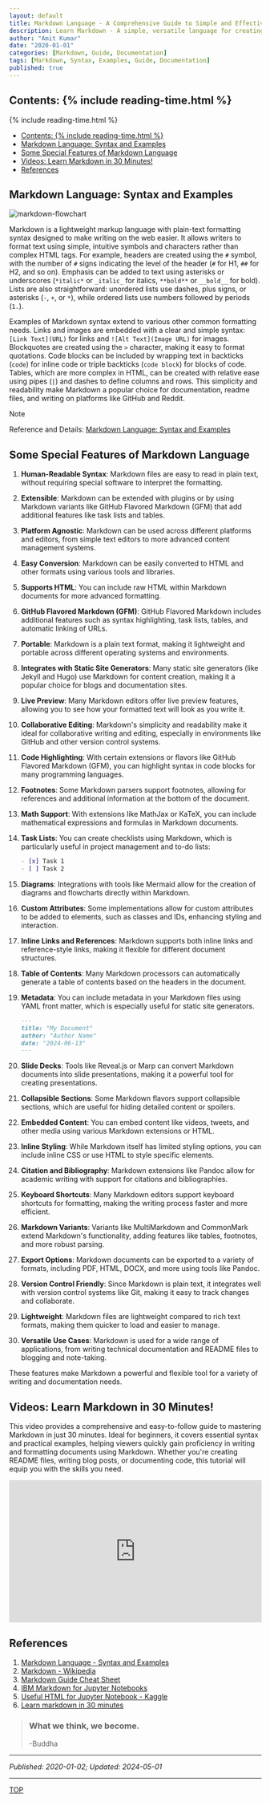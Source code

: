 ```yaml
---
layout: default
title: Markdown Language - A Comprehensive Guide to Simple and Effective Formatting
description: Learn Markdown - A simple, versatile language for creating well-structured documents. Master headers, lists, tables, and more. Perfect for writers and developers.
author: "Amit Kumar"
date: "2020-01-01"
categories: [Markdown, Guide, Documentation]
tags: [Markdown, Syntax, Examples, Guide, Documentation]
published: true
---
```


## Contents:<!-- omit in toc --> {% include reading-time.html %}

{% include reading-time.html %}

- [Contents: {% include reading-time.html %}](#contents--include-reading-timehtml-)
- [Markdown Language: Syntax and Examples](#markdown-language-syntax-and-examples)
- [Some Special Features of Markdown Language](#some-special-features-of-markdown-language)
- [Videos: Learn Markdown in 30 Minutes!](#videos-learn-markdown-in-30-minutes)
- [References](#references)

## Markdown Language: Syntax and Examples

![markdown-flowchart](/assets/markdown/markdown-flowchart.avif)

Markdown is a lightweight markup language with plain-text formatting syntax designed to make writing on the web easier. It allows writers to format text using simple, intuitive symbols and characters rather than complex HTML tags. For example, headers are created using the `#` symbol, with the number of `#` signs indicating the level of the header (`#` for H1, `##` for H2, and so on). Emphasis can be added to text using asterisks or underscores (`*italic*` or `_italic_` for italics, `**bold**` or `__bold__` for bold). Lists are also straightforward: unordered lists use dashes, plus signs, or asterisks (`-`, `+`, or `*`), while ordered lists use numbers followed by periods (`1.`).

Examples of Markdown syntax extend to various other common formatting needs. Links and images are embedded with a clear and simple syntax: `[Link Text](URL)` for links and `![Alt Text](Image URL)` for images. Blockquotes are created using the `>` character, making it easy to format quotations. Code blocks can be included by wrapping text in backticks (`code`) for inline code or triple backticks (`code block`) for blocks of code. Tables, which are more complex in HTML, can be created with relative ease using pipes (`|`) and dashes to define columns and rows. This simplicity and readability make Markdown a popular choice for documentation, readme files, and writing on platforms like GitHub and Reddit.

> [!NOTE]  
> Reference and Details: [Markdown Language: Syntax and Examples](https://github.com/amitkumar-aimlp/projects/tree/content/markdown-language)

## Some Special Features of Markdown Language

1. **Human-Readable Syntax**: Markdown files are easy to read in plain text, without requiring special software to interpret the formatting.
2. **Extensible**: Markdown can be extended with plugins or by using Markdown variants like GitHub Flavored Markdown (GFM) that add additional features like task lists and tables.
3. **Platform Agnostic**: Markdown can be used across different platforms and editors, from simple text editors to more advanced content management systems.
4. **Easy Conversion**: Markdown can be easily converted to HTML and other formats using various tools and libraries.
5. **Supports HTML**: You can include raw HTML within Markdown documents for more advanced formatting.
6. **GitHub Flavored Markdown (GFM)**: GitHub Flavored Markdown includes additional features such as syntax highlighting, task lists, tables, and automatic linking of URLs.
7. **Portable**: Markdown is a plain text format, making it lightweight and portable across different operating systems and environments.
8. **Integrates with Static Site Generators**: Many static site generators (like Jekyll and Hugo) use Markdown for content creation, making it a popular choice for blogs and documentation sites.
9. **Live Preview**: Many Markdown editors offer live preview features, allowing you to see how your formatted text will look as you write it.
10. **Collaborative Editing**: Markdown's simplicity and readability make it ideal for collaborative writing and editing, especially in environments like GitHub and other version control systems.
11. **Code Highlighting**: With certain extensions or flavors like GitHub Flavored Markdown (GFM), you can highlight syntax in code blocks for many programming languages.
12. **Footnotes**: Some Markdown parsers support footnotes, allowing for references and additional information at the bottom of the document.
13. **Math Support**: With extensions like MathJax or KaTeX, you can include mathematical expressions and formulas in Markdown documents.
14. **Task Lists**: You can create checklists using Markdown, which is particularly useful in project management and to-do lists:

    ```markdown
    - [x] Task 1
    - [ ] Task 2
    ```

15. **Diagrams**: Integrations with tools like Mermaid allow for the creation of diagrams and flowcharts directly within Markdown.
16. **Custom Attributes**: Some implementations allow for custom attributes to be added to elements, such as classes and IDs, enhancing styling and interaction.
17. **Inline Links and References**: Markdown supports both inline links and reference-style links, making it flexible for different document structures.
18. **Table of Contents**: Many Markdown processors can automatically generate a table of contents based on the headers in the document.
19. **Metadata**: You can include metadata in your Markdown files using YAML front matter, which is especially useful for static site generators.

    ```markdown
    ---
    title: "My Document"
    author: "Author Name"
    date: "2024-06-13"
    ---
    ```

20. **Slide Decks**: Tools like Reveal.js or Marp can convert Markdown documents into slide presentations, making it a powerful tool for creating presentations.
21. **Collapsible Sections**: Some Markdown flavors support collapsible sections, which are useful for hiding detailed content or spoilers.
22. **Embedded Content**: You can embed content like videos, tweets, and other media using various Markdown extensions or HTML.
23. **Inline Styling**: While Markdown itself has limited styling options, you can include inline CSS or use HTML to style specific elements.
24. **Citation and Bibliography**: Markdown extensions like Pandoc allow for academic writing with support for citations and bibliographies.
25. **Keyboard Shortcuts**: Many Markdown editors support keyboard shortcuts for formatting, making the writing process faster and more efficient.
26. **Markdown Variants**: Variants like MultiMarkdown and CommonMark extend Markdown's functionality, adding features like tables, footnotes, and more robust parsing.
27. **Export Options**: Markdown documents can be exported to a variety of formats, including PDF, HTML, DOCX, and more using tools like Pandoc.
28. **Version Control Friendly**: Since Markdown is plain text, it integrates well with version control systems like Git, making it easy to track changes and collaborate.
29. **Lightweight**: Markdown files are lightweight compared to rich text formats, making them quicker to load and easier to manage.
30. **Versatile Use Cases**: Markdown is used for a wide range of applications, from writing technical documentation and README files to blogging and note-taking.

These features make Markdown a powerful and flexible tool for a variety of writing and documentation needs.

## Videos: Learn Markdown in 30 Minutes!

This video provides a comprehensive and easy-to-follow guide to mastering Markdown in just 30 minutes. Ideal for beginners, it covers essential syntax and practical examples, helping viewers quickly gain proficiency in writing and formatting documents using Markdown. Whether you're creating README files, writing blog posts, or documenting code, this tutorial will equip you with the skills you need.

<div style="position: relative; padding-bottom: 56.25%; height: 0; overflow: hidden; max-width: 100%; height: auto;">
  <iframe src="https://www.youtube.com/embed/bTVIMt3XllM" frameborder="0" style="position: absolute; top: 0; left: 0; width: 100%; height: 100%;" allowfullscreen></iframe>
</div>

## References

1. [Markdown Language - Syntax and Examples](https://github.com/amitkumar-aimlp/projects/tree/content/markdown-language)
2. [Markdown - Wikipedia](https://en.wikipedia.org/wiki/Markdown)
3. [Markdown Guide Cheat Sheet](https://www.markdownguide.org/cheat-sheet)
4. [IBM Markdown for Jupyter Notebooks](https://www.ibm.com/docs/en/db2-event-store/2.0.0?topic=notebooks-markdown-jupyter-cheatsheet)
5. [Useful HTML for Jupyter Notebook - Kaggle](https://www.kaggle.com/code/marcovasquez/useful-html-for-jupyter-notebook)
6. [Learn markdown in 30 minutes](https://www.youtube.com/watch?v=bTVIMt3XllM)

> ### What we think, we become.
>
> -Buddha

---

_Published: 2020-01-02; Updated: 2024-05-01_

---

[TOP](#contents)
